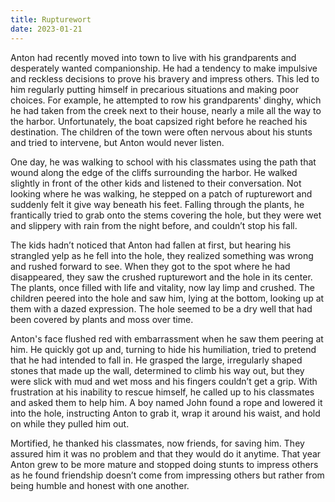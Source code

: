 ```yaml
---
title: Rupturewort
date: 2023-01-21
---
```


Anton had recently moved into town to live with his grandparents and desperately wanted companionship. He had a tendency to make impulsive and reckless decisions to prove his bravery and impress others. This led to him regularly putting himself in precarious situations and making poor choices. For example, he attempted to row his grandparents' dinghy, which he had taken from the creek next to their house, nearly a mile all the way to the harbor. Unfortunately, the boat capsized right before he reached his destination. The children of the town were often nervous about his stunts and tried to intervene, but Anton would never listen.  

One day, he was walking to school with his classmates using the path that wound along the edge of the cliffs surrounding the harbor. He walked slightly in front of the other kids and listened to their conversation. Not looking where he was walking, he stepped on a patch of rupturewort and suddenly felt it give way beneath his feet. Falling through the plants, he frantically tried to grab onto the stems covering the hole, but they were wet and slippery with rain from the night before, and couldn’t stop his fall.  

The kids hadn’t noticed that Anton had fallen at first, but hearing his strangled yelp as he fell into the hole, they realized something was wrong and rushed forward to see. When they got to the spot where he had disappeared, they saw the crushed rupturewort and the hole in its center. The plants, once filled with life and vitality, now lay limp and crushed. The children peered into the hole and saw him, lying at the bottom, looking up at them with a dazed expression. The hole seemed to be a dry well that had been covered by plants and moss over time.  

Anton's face flushed red with embarrassment when he saw them peering at him. He quickly got up and, turning to hide his humiliation, tried to pretend that he had intended to fall in. He grasped the large, irregularly shaped stones that made up the wall, determined to climb his way out, but they were slick with mud and wet moss and his fingers couldn’t get a grip. With frustration at his inability to rescue himself, he called up to his classmates and asked them to help him. A boy named John found a rope and lowered it into the hole, instructing Anton to grab it, wrap it around his waist, and hold on while they pulled him out.  

Mortified, he thanked his classmates, now friends, for saving him. They assured him it was no problem and that they would do it anytime. That year Anton grew to be more mature and stopped doing stunts to impress others as he found friendship doesn’t come from impressing others but rather from being humble and honest with one another.  
